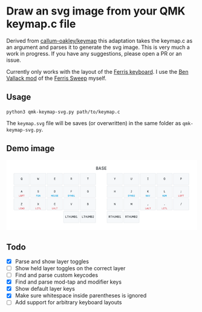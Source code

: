 # Draw an svg image from your QMK keymap.c file
Derived from [callum-oakley/keymap](https://github.com/callum-oakley/keymap) this adaptation takes the keymap.c as an argument and parses it to generate the svg image. This is very much a work in progress. If you have any suggestions, please open a PR or an issue.

Currently only works with the layout of the [Ferris keyboard](https://github.com/davidphilipbarr/Sweep). I use the [Ben Vallack mod](https://github.com/benvallack/Ferris-Sweep-Tweaked) of the [Ferris Sweep](https://github.com/davidphilipbarr/Sweep) myself.

## Usage
```
python3 qmk-keymap-svg.py path/to/keymap.c
```
The `keymap.svg` file will be saves (or overwritten) in the same folder as `qmk-keymap-svg.py`. 

## Demo image
![Demo of how the output may look](keymap-demo.png)

## Todo
- [X] Parse and show layer toggles
- [ ] Show held layer toggles on the correct layer
- [ ] Find and parse custom keycodes
- [X] Find and parse mod-tap and modifier keys
- [X] Show default layer keys
- [X] Make sure whitespace inside parentheses is ignored
- [ ] Add support for arbitrary keyboard layouts